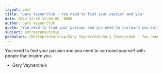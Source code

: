 ```yaml
---
layout: post
title: "Gary Vaynerchuk - You need to find your passion and you"
date: 2024-12-28 12:00:00 -0000
author: Gary Vaynerchuk
quote: "You need to find your passion and you need to surround yourself with people that inspire you."
subject: Entrepreneurship
permalink: /Entrepreneurship/Gary Vaynerchuk/Gary Vaynerchuk - You need to find your passion and you
---
```


You need to find your passion and you need to surround yourself with people that inspire you.

- Gary Vaynerchuk
